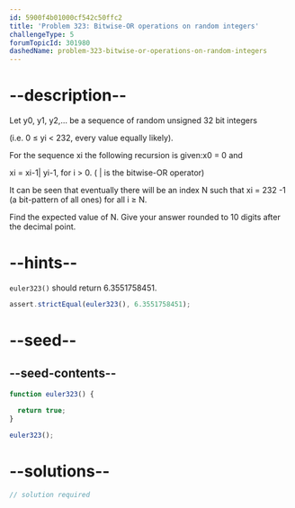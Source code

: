 ```yaml
---
id: 5900f4b01000cf542c50ffc2
title: 'Problem 323: Bitwise-OR operations on random integers'
challengeType: 5
forumTopicId: 301980
dashedName: problem-323-bitwise-or-operations-on-random-integers
---
```


# --description--

Let y0, y1, y2,... be a sequence of random unsigned 32 bit integers

(i.e. 0 ≤ yi &lt; 232, every value equally likely).

For the sequence xi the following recursion is given:x0 = 0 and

xi = xi-1| yi-1, for i > 0. ( | is the bitwise-OR operator)

It can be seen that eventually there will be an index N such that xi = 232 -1 (a bit-pattern of all ones) for all i ≥ N.

Find the expected value of N. Give your answer rounded to 10 digits after the decimal point.

# --hints--

`euler323()` should return 6.3551758451.

```js
assert.strictEqual(euler323(), 6.3551758451);
```

# --seed--

## --seed-contents--

```js
function euler323() {

  return true;
}

euler323();
```

# --solutions--

```js
// solution required
```
